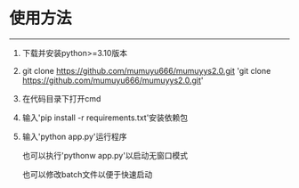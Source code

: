 # 使用方法
----
1. 下载并安装python>=3.10版本
2. git clone https://github.com/mumuyu666/mumuyys2.0.git
  'git clone https://github.com/mumuyu666/mumuyys2.0.git'
3. 在代码目录下打开cmd
4. 输入'pip install -r requirements.txt'安装依赖包
5. 输入'python app.py'运行程序
  
   也可以执行'pythonw app.py'以启动无窗口模式

   也可以修改batch文件以便于快速启动
